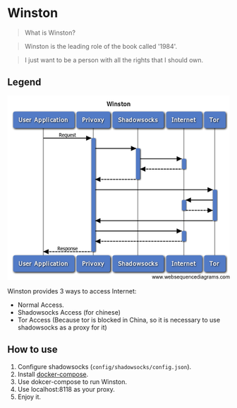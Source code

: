 Winston
=======
> What is Winston?

> Winston is the leading role of the book called '1984'.

> I just want to be a person with all the rights that I should own.

## Legend
![Legend](./Winston.png)

Winston provides 3 ways to access Internet:

* Normal Access.
* Shadowsocks Access (for chinese)
* Tor Access (Because tor is blocked in China, so it is necessary to use shadowsocks as a proxy for it)

## How to use
1. Configure shadowsocks (`config/shadowsocks/config.json`).
2. Install [docker-compose](https://docs.docker.com/compose/).
3. Use dokcer-compose to run Winston.
4. Use localhost:8118 as your proxy.
5. Enjoy it.
